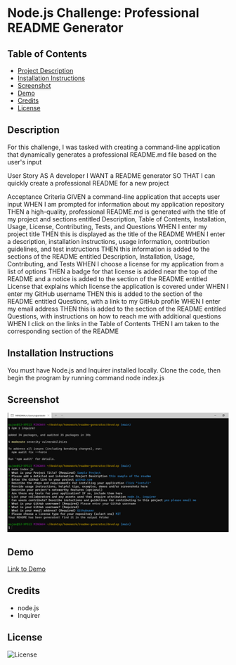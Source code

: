 # Node.js Challenge: Professional README Generator

  ## Table of Contents
  * [Project Description](#description)
  * [Installation Instructions](#installation)
  * [Screenshot](#screenshot)
  * [Demo](#demo)
  * [Credits](#credits)
  * [License](#license)
  
## Description
 For this challenge, I was tasked with creating a command-line application that dynamically generates a professional README.md file based on the user's input
    
User Story
AS A developer I WANT a README generator SO THAT I can quickly create a professional README for a new project

Acceptance Criteria
GIVEN a command-line application that accepts user input
WHEN I am prompted for information about my application repository
THEN a high-quality, professional README.md is generated with the title of my project and sections entitled Description, Table of Contents, Installation, Usage, License, Contributing, Tests, and Questions
WHEN I enter my project title
THEN this is displayed as the title of the README
WHEN I enter a description, installation instructions, usage information, contribution guidelines, and test instructions
THEN this information is added to the sections of the README entitled Description, Installation, Usage, Contributing, and Tests
WHEN I choose a license for my application from a list of options
THEN a badge for that license is added near the top of the README and a notice is added to the section of the README entitled License that explains which license the application is covered under
WHEN I enter my GitHub username
THEN this is added to the section of the README entitled Questions, with a link to my GitHub profile
WHEN I enter my email address
THEN this is added to the section of the README entitled Questions, with instructions on how to reach me with additional questions
WHEN I click on the links in the Table of Contents
THEN I am taken to the corresponding section of the README

## Installation Instructions
You must have Node.js and Inquirer installed locally. Clone the code, then begin the program by running command node index.js

## Screenshot

![screenshot](https://github.com/sajees89/readme-generator/blob/main/Develop/img/readme%20screenshot.png)

## Demo
[Link to Demo](https://watch.screencastify.com/v/TQpTDZnv9fd6od58Kxc7)

## Credits
- node.js
- Inquirer

## License 
![License](https://img.shields.io/badge/License-MIT-9cf.svg)
